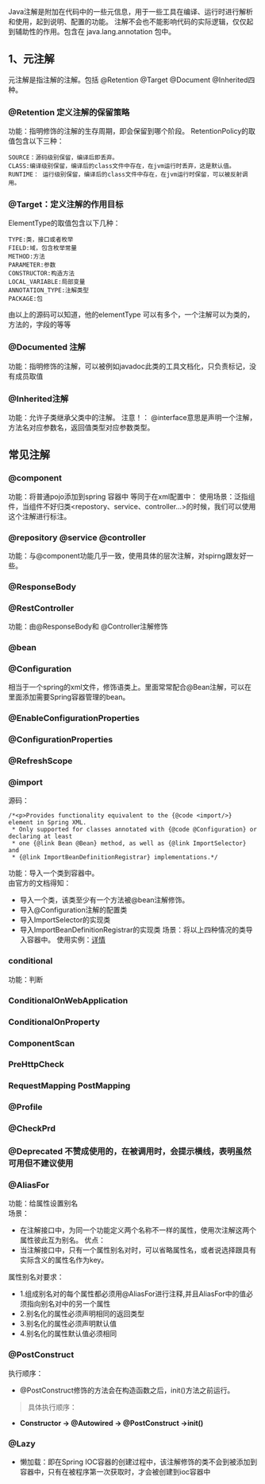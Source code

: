 Java注解是附加在代码中的一些元信息，用于一些工具在编译、运行时进行解析和使用，起到说明、配置的功能。 
注解不会也不能影响代码的实际逻辑，仅仅起到辅助性的作用。包含在 java.lang.annotation 包中。

## **1、元注解**

元注解是指注解的注解。包括  @Retention @Target @Document @Inherited四种。
###   @Retention 定义注解的保留策略
功能：指明修饰的注解的生存周期，即会保留到哪个阶段。
RetentionPolicy的取值包含以下三种：

    SOURCE：源码级别保留，编译后即丢弃。
    CLASS:编译级别保留，编译后的class文件中存在，在jvm运行时丢弃，这是默认值。
    RUNTIME： 运行级别保留，编译后的class文件中存在，在jvm运行时保留，可以被反射调用。

### @Target：定义注解的作用目标
ElementType的取值包含以下几种： 

    TYPE:类，接口或者枚举
    FIELD:域，包含枚举常量
    METHOD:方法
    PARAMETER:参数
    CONSTRUCTOR:构造方法
    LOCAL_VARIABLE:局部变量
    ANNOTATION_TYPE:注解类型
    PACKAGE:包

由以上的源码可以知道，他的elementType 可以有多个，一个注解可以为类的，方法的，字段的等等
### @Documented 注解
功能：指明修饰的注解，可以被例如javadoc此类的工具文档化，只负责标记，没有成员取值
### @Inherited注解
功能：允许子类继承父类中的注解。
注意！：
@interface意思是声明一个注解，方法名对应参数名，返回值类型对应参数类型。

##  常见注解
### @component 
功能：将普通pojo添加到spring 容器中 等同于在xml配置中：<bean id="" class=""/>
使用场景：泛指组件，当组件不好归类<repostory、service、controller...>的时候，我们可以使用这个注解进行标注。
### @repository @service @controller 
功能：与@component功能几乎一致，使用具体的层次注解，对spirng跟友好一些。
### @ResponseBody

### @RestController
功能：由@ResponseBody和 @Controller注解修饰
### @bean 

### @Configuration  
相当于一个spring的xml文件，修饰语类上。里面常常配合@Bean注解，可以在里面添加需要Spring容器管理的bean。
### @EnableConfigurationProperties

### @ConfigurationProperties

### @RefreshScope

### @import 
源码：
```
/*<p>Provides functionality equivalent to the {@code <import/>} element in Spring XML.
 * Only supported for classes annotated with {@code @Configuration} or declaring at least
 * one {@link Bean @Bean} method, as well as {@link ImportSelector} and
 * {@link ImportBeanDefinitionRegistrar} implementations.*/
```
功能：导入一个类到容器中。  
由官方的文档得知：
- 导入一个类，该类至少有一个方法被@bean注解修饰。
- 导入@Configuration注解的配置类
- 导入ImportSelector的实现类
- 导入ImportBeanDefinitionRegistrar的实现类
场景：将以上四种情况的类导入容器中。
使用实例：[详情](https://blog.csdn.net/panchao888888/article/details/82882279)

### conditional
功能：判断

### ConditionalOnWebApplication

### ConditionalOnProperty

### ComponentScan


### PreHttpCheck

### RequestMapping PostMapping 

### @Profile

### @CheckPrd

### @Deprecated 不赞成使用的，在被调用时，会提示横线，表明虽然可用但不建议使用
### @AliasFor 
功能：给属性设置别名  
场景：  
- 在注解接口中，为同一个功能定义两个名称不一样的属性，使用次注解这两个属性彼此互为别名。
优点：  
- 当注解接口中，只有一个属性别名对时，可以省略属性名，或者说选择跟具有实际含义的属性名作为key。  

属性别名对要求：  
- 1.组成别名对的每个属性都必须用@AliasFor进行注释,并且AliasFor中的值必须指向别名对中的另一个属性
- 2.别名化的属性必须声明相同的返回类型
- 3.别名化的属性必须声明默认值
- 4.别名化的属性默认值必须相同
### @PostConstruct
执行顺序：
- @PostConstruct修饰的方法会在构造函数之后，init()方法之前运行。
> 具体执行顺序：
- **Constructor -> @Autowired -> @PostConstruct ->init()**


### @Lazy
- 懒加载：即在Spring IOC容器的创建过程中，该注解修饰的类不会到被添加到容器中，只有在被程序第一次获取时，才会被创建到ioc容器中